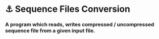 # :anchor: **Sequence Files Conversion** 
### A program which reads, writes compressed / uncompressed sequence file from a given input file.
